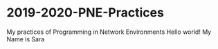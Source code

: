 # 2019-2020-PNE-Practices
My practices of Programming in Network Environments
Hello world!
My Name is Sara
